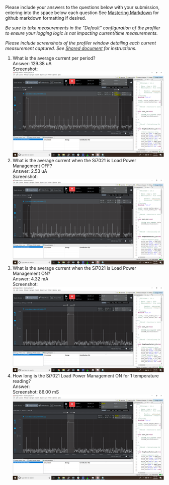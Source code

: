Please include your answers to the questions below with your submission, entering into the space below each question
See [Mastering Markdown](https://guides.github.com/features/mastering-markdown/) for github markdown formatting if desired.

*Be sure to take measurements in the "Default" configuration of the profiler to ensure your logging logic is not impacting current/time measurements.*

*Please include screenshots of the profiler window detailing each current measurement captured.  See [Shared document](https://docs.google.com/document/d/1Ro9G2Nsr_ZXDhBYJ6YyF9CPivb--6UjhHRmVhDGySag/edit?usp=sharing) for instructions.* 

1. What is the average current per period?   
   Answer: 129.38 uA
   <br>Screenshot:  
   ![Avg_current_per_period](screenshots/ss_ass3_question1.png)  
2. What is the average current when the Si7021 is Load Power Management OFF?  
   Answer: 2.53 uA
   <br>Screenshot:  
   ![Avg_current_lpmOFF](screenshots/ss_ass3_question2.png)  
3. What is the average current when the Si7021 is Load Power Management ON?  
   Answer: 4.32 mA
   <br>Screenshot:  
   ![Avg_current_lpmON](screenshots/ss_ass3_question3.png)
4. How long is the Si7021 Load Power Management ON for 1 temperature reading?  
   Answer:
   <br>Screenshot: 86.00 mS  
   ![Time_lpmON](screenshots/ss_ass3_question4.png)
